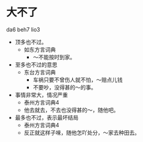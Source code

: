 # 大不了
da6 beh7 lio3
+ 顶多也不过。
  * 如东方言词典
    - ～不能按时到家。
+ 至多也不过的意思
  * 东台方言词典
    - 车祸只要不曾伤人就不怕，～赔点儿钱
    - 不要吵，没得甚的～的事。
+ 事情非常大，情况严重
  * 泰州方言词典4
  - 他去就去，不去也没得甚的～，随他吧。
+ 最多也不过，表示最坏结局
  * 泰州方言词典4
  - 反正就这样子唻，随他怎吖处分，～家去种田去。
